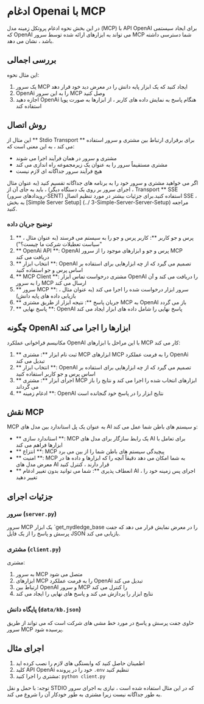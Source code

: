 # ادغام Openai با MCP

در این بخش نحوه ادغام پروتکل زمینه مدل (MCP) با API OpenAI برای ایجاد سیستمی که OpenAI می تواند به ابزارهای ارائه شده توسط سرور MCP شما دسترسی داشته باشد ، نشان می دهد.

## بررسی اجمالی

این مثال نحوه:

1. یک سرور MCP ایجاد کنید که یک ابزار پایه دانش را در معرض دید خود قرار دهد
2. OpenAi را به این سرور MCP وصل کنید
3. اجازه دهید OpenAi هنگام پاسخ به نمایش داده های کاربر ، از ابزارها به صورت پویا استفاده کند

## روش اتصال

این مثال از ** Stdio Transport ** برای برقراری ارتباط بین مشتری و سرور استفاده می کند ، به این معنی است که:

- مشتری و سرور در همان فرآیند اجرا می شوند
- مشتری مستقیماً سرور را به عنوان یک زیرمجموعه راه اندازی می کند
- هیچ فرآیند سرور جداگانه ای لازم نیست

اگر می خواهید مشتری و سرور خود را به برنامه های جداگانه تقسیم کنید (به عنوان مثال ، اجرای سرور بر روی یک دستگاه دیگر) ، باید به جای آن از Transport ** SSE (رویدادهای سرور-SENT) استفاده کنید.برای جزئیات بیشتر در مورد تنظیم اتصال SSE ، به بخش [Simple Server Setup] (../ 3-Simple-Server-Server-Setup) مراجعه کنید.

### توضیح جریان داده

1. ** پرس و جو کاربر **: کاربر پرس و جو را به سیستم می فرستد (به عنوان مثال ، "سیاست تعطیلات شرکت ما چیست؟")
2. ** OpenAi API **: OpenAI پرس و جو و ابزارهای موجود را از سرور MCP دریافت می کند
3. ** انتخاب ابزار **: OpenAI تصمیم می گیرد که از چه ابزارهایی برای استفاده بر اساس پرس و جو استفاده کنید
4. ** MCP Client **: مشتری درخواست تماس ابزار OpenAI را دریافت می کند و آن را به سرور MCP ارسال می کند
5. ** سرور MCP **: سرور ابزار درخواست شده را اجرا می کند (به عنوان مثال ، بازیابی داده های پایه دانش)
6. ** جریان پاسخ **: نتیجه ابزار از طریق مشتری MCP به OpenAI باز می گردد
7. ** پاسخ نهایی **: OpenAI پاسخ نهایی را شامل داده های ابزار ایجاد می کند

## چگونه OpenAI ابزارها را اجرا می کند

مکانیسم فراخوانی عملکرد OpenAI با این مراحل با ابزارهای MCP کار می کند:

1. ** ثبت نام ابزار **: مشتری MCP ابزارهای MCP را به فرمت عملکرد OpenAi تبدیل می کند
2. ** انتخاب ابزار **: OpenAI تصمیم می گیرد که از چه ابزارهایی برای استفاده بر اساس پرس و جو کاربر استفاده کنید
3. ** اجرای ابزار **: مشتری MCP ابزارهای انتخاب شده را اجرا می کند و نتایج را باز می گرداند
4. ** ادغام زمینه **: OpenAI نتایج ابزار را در پاسخ خود گنجانده است

## نقش MCP

MCP به عنوان یک پل استاندارد بین مدل های AI و سیستم های باطن شما عمل می کند:

- ** استاندارد سازی **: MCP یک رابط سازگار برای مدل های AI برای تعامل با ابزارها فراهم می کند
- ** انتزاع **: MCP پیچیدگی سیستم های باطن شما را از بین می برد
- ** امنیت **: MCP به شما امکان می دهد دقیقاً آنچه را که ابزارها و داده ها در معرض مدل های AI قرار دارند ، کنترل کنید
- ** انعطاف پذیری **: شما می توانید بدون تغییر ادغام AI ، اجرای پس زمینه خود را تغییر دهید

## جزئیات اجرای

### سرور (`server.py`)

سرور MCP یک ابزار `get_nydledge_base را در معرض نمایش قرار می دهد که جفت پرسش و پاسخ را از یک فایل JSON بازیابی می کند.

### مشتری (`client.py`)

مشتری:

1. به سرور MCP متصل می شود
2. ابزارهای MCP را به فرمت عملکرد OpenAi تبدیل می کند
3. ارتباط بین OpenAI و سرور MCP را کنترل می کند
4. نتایج ابزار را پردازش می کند و پاسخ های نهایی را ایجاد می کند

### پایگاه دانش (`data/kb.json`)

حاوی جفت پرسش و پاسخ در مورد خط مشی های شرکت است که می تواند از طریق سرور MCP پرسیده شود.

## اجرای مثال

1. اطمینان حاصل کنید که وابستگی های لازم را نصب کرده اید
2. کلید API OpenAi خود را در پرونده `.env` تنظیم کنید
3. مشتری را اجرا کنید: `python client.py`

توجه: با حمل و نقل STDIO که در این مثال استفاده شده است ، نیازی به اجرای سرور به طور جداگانه نیست زیرا مشتری به طور خودکار آن را شروع می کند.